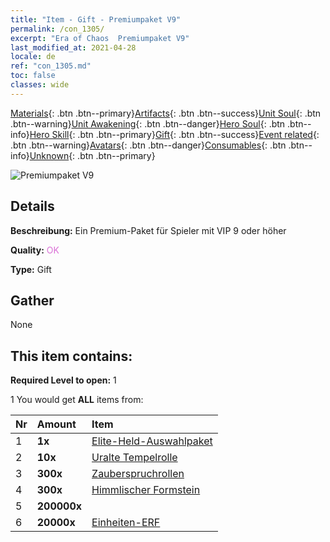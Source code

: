 ```yaml
---
title: "Item - Gift - Premiumpaket V9"
permalink: /con_1305/
excerpt: "Era of Chaos  Premiumpaket V9"
last_modified_at: 2021-04-28
locale: de
ref: "con_1305.md"
toc: false
classes: wide
---
```

 [Materials](/ItemsDE/){: .btn .btn--primary}[Artifacts](/ItemsDE/Artifacts/){: .btn .btn--success}[Unit Soul](/ItemsDE/UnitSoul/){: .btn .btn--warning}[Unit Awakening](/ItemsDE/UnitAwakening/){: .btn .btn--danger}[Hero Soul](/ItemsDE/HeroSoul/){: .btn .btn--info}[Hero Skill](/ItemsDE/HeroSkill/){: .btn .btn--primary}[Gift](/ItemsDE/Gift/){: .btn .btn--success}[Event related](/ItemsDE/Events/){: .btn .btn--warning}[Avatars](/ItemsDE/Avatars/){: .btn .btn--danger}[Consumables](/ItemsDE/Consumables/){: .btn .btn--info}[Unknown](/ItemsDE/Unknown/){: .btn .btn--primary}

 ![Premiumpaket V9](/images/t/i_905009.png)

## Details
 **Beschreibung:** Ein Premium-Paket für Spieler mit VIP 9 oder höher

 **Quality:** <span style="color: #DA70D6">OK</span>

 **Type:** Gift

## Gather

  None

## This item contains:

 **Required Level to open:** 1

 1 You would get **ALL** items  from:

  | Nr | Amount |     Item    |
  |:---|:-------|:------------|
  | 1 |  **1x** | [Elite-Held-Auswahlpaket](/ItemsDE/con_1317/) |  | 
  | 2 |  **10x** | [Uralte Tempelrolle](/ItemsDE/con_697/) |  | 
  | 3 |  **300x** | [Zauberspruchrollen](/ItemsDE/con_694/) |  | 
  | 4 |  **300x** | [Himmlischer Formstein](/ItemsDE/art_188/) |  | 
  | 5 |  **200000x** | <i class="fas fa-coins"/> |  | 
  | 6 |  **20000x** | [Einheiten-ERF](/ItemsDE/con_902/) |  | 
